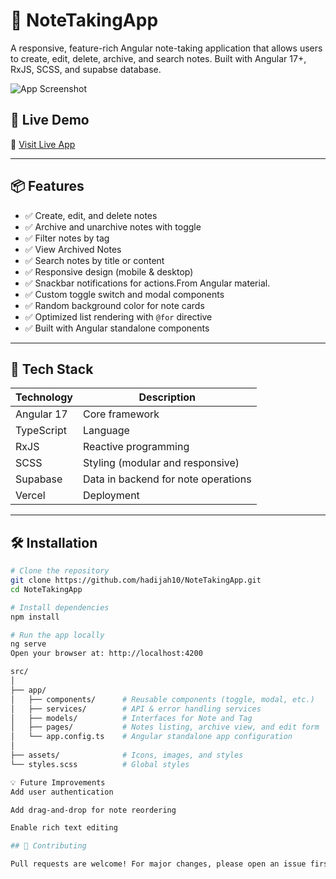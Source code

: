 # 📝 NoteTakingApp

A responsive, feature-rich Angular note-taking application that allows users to create, edit, delete, archive, and search notes. Built with Angular 17+, RxJS, SCSS, and supabse database.

![App Screenshot](https://note-taking-app-eight-eta.vercel.app/assets/screenshot.png)

## 🚀 Live Demo

🔗 [Visit Live App](https://note-taking-app-eight-eta.vercel.app/notes)

---

## 📦 Features

- ✅ Create, edit, and delete notes
- ✅ Archive and unarchive notes with toggle
- ✅ Filter notes by tag
- ✅ View Archived Notes
- ✅ Search notes by title or content
- ✅ Responsive design (mobile & desktop)
- ✅ Snackbar notifications for actions.From Angular material.
- ✅ Custom toggle switch and modal components
- ✅ Random background color for note cards
- ✅ Optimized list rendering with `@for` directive
- ✅ Built with Angular standalone components

---

## 🧰 Tech Stack

| Technology       | Description                           |
|------------------|----------------------------------------|
| Angular 17       | Core framework                        |
| TypeScript       | Language                              |
| RxJS             | Reactive programming                  |
| SCSS             | Styling (modular and responsive)      |
| Supabase         | Data in backend for note operations    |
| Vercel           | Deployment                            |

---

## 🛠️ Installation

```bash
# Clone the repository
git clone https://github.com/hadijah10/NoteTakingApp.git
cd NoteTakingApp

# Install dependencies
npm install

# Run the app locally
ng serve
Open your browser at: http://localhost:4200

src/
│
├── app/
│   ├── components/      # Reusable components (toggle, modal, etc.)
│   ├── services/        # API & error handling services
│   ├── models/          # Interfaces for Note and Tag
│   ├── pages/           # Notes listing, archive view, and edit form
│   └── app.config.ts    # Angular standalone app configuration
│
├── assets/              # Icons, images, and styles
└── styles.scss          # Global styles

💡 Future Improvements
Add user authentication

Add drag-and-drop for note reordering

Enable rich text editing

## 🤝 Contributing

Pull requests are welcome! For major changes, please open an issue first to discuss what you'd like to change.
